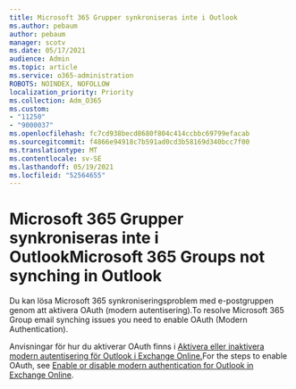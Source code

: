 ```yaml
---
title: Microsoft 365 Grupper synkroniseras inte i Outlook
ms.author: pebaum
author: pebaum
manager: scotv
ms.date: 05/17/2021
audience: Admin
ms.topic: article
ms.service: o365-administration
ROBOTS: NOINDEX, NOFOLLOW
localization_priority: Priority
ms.collection: Adm_O365
ms.custom:
- "11250"
- "9000037"
ms.openlocfilehash: fc7cd938becd8680f804c414ccbbc69799efacab
ms.sourcegitcommit: f4866e94918c7b591ad0cd3b58169d340bcc7f00
ms.translationtype: MT
ms.contentlocale: sv-SE
ms.lasthandoff: 05/19/2021
ms.locfileid: "52564655"
---
```

# <a name="microsoft-365-groups-not-synching-in-outlook"></a><span data-ttu-id="5e1bf-102">Microsoft 365 Grupper synkroniseras inte i Outlook</span><span class="sxs-lookup"><span data-stu-id="5e1bf-102">Microsoft 365 Groups not synching in Outlook</span></span>

<span data-ttu-id="5e1bf-103">Du kan lösa Microsoft 365 synkroniseringsproblem med e-postgruppen genom att aktivera OAuth (modern autentisering).</span><span class="sxs-lookup"><span data-stu-id="5e1bf-103">To resolve Microsoft 365 Group email synching issues you need to enable OAuth (Modern Authentication).</span></span> 

<span data-ttu-id="5e1bf-104">Anvisningar för hur du aktiverar OAuth finns i [Aktivera eller inaktivera modern autentisering för Outlook i Exchange Online.](/exchange/clients-and-mobile-in-exchange-online/enable-or-disable-modern-authentication-in-exchange-online)</span><span class="sxs-lookup"><span data-stu-id="5e1bf-104">For the steps to enable OAuth, see [Enable or disable modern authentication for Outlook in Exchange Online](/exchange/clients-and-mobile-in-exchange-online/enable-or-disable-modern-authentication-in-exchange-online).</span></span>